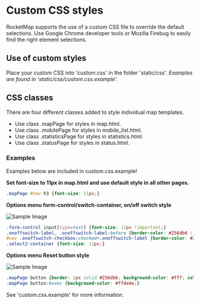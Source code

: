 # Custom CSS styles
RocketMap supports the use of a custom CSS file to override the default selections. Use Google Chrome developer tools or Mozilla Firebug to easily find the right element selections.

## Use of custom styles
Place your custom CSS into 'custom.css' in the folder 'static/css'. *Examples are found in 'static/css/custom.css.example'.*

## CSS classes
There are four different classes added to style individual map templates. 

* Use class .mapPage for styles in map.html.
* Use class .mobilePage for styles in mobile_list.html.
* Use class .statisticsPage for styles in statistics.html.
* Use class .statusPage for styles in status.html.

### Examples
Examples below are included in custom.css.example!

**Set font-size to 11px in map.html and use default style in all other pages.**
```css
.mapPage #nav h3 {font-size: 11px;}
```
**Options menu form-control/switch-container, on/off switch style**

![Sample Image](../_static/img/menu.png)

```css
.form-control input[type=text] {font-size: 11px !important;}
.onoffswitch-label, .onoffswitch-label:before {border-color: #256db6 !important;}
#nav .onoffswitch-checkbox:checked+.onoffswitch-label {border-color: #256db6; background-color: #ffde4e;}
.select2-container {font-size: 11px;}
```

**Options menu Reset button style**

![Sample Image](../_static/img/reset.png)

```css
.mapPage button {border: 1px solid #256db6; background-color: #fff; color: #256db6 !important; font-size: 11px;}
.mapPage button:hover {background-color: #ffde4e;}
```
See 'custom.css.example' for more information.

